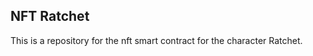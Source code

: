 <!-- @format -->

## NFT Ratchet

This is a repository for the nft smart contract for the character Ratchet.
